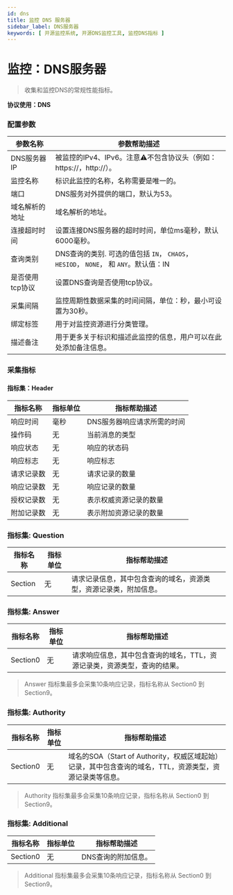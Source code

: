 ```yaml
---
id: dns
title: 监控 DNS 服务器
sidebar_label: DNS服务器
keywords: [ 开源监控系统, 开源DNS监控工具, 监控DNS指标 ]
---
```


# 监控：DNS服务器

> 收集和监控DNS的常规性能指标。

**协议使用：DNS**

### 配置参数

|   参数名称    |                              参数帮助描述                              |
|-----------|------------------------------------------------------------------|
| DNS服务器IP  | 被监控的IPv4、IPv6。注意⚠️不包含协议头（例如：https://，http://）。                   |
| 监控名称      | 标识此监控的名称，名称需要是唯一的。                                               |
| 端口        | DNS服务对外提供的端口，默认为53。                                              |
| 域名解析的地址   | 域名解析的地址。                                                         |
| 连接超时时间    | 设置连接DNS服务器的超时时间，单位ms毫秒，默认6000毫秒。                                 |
| 查询类别      | DNS查询的类别. 可选的值包括 `IN`， `CHAOS`， `HESIOD`， `NONE`， 和 `ANY`。默认值：IN |
| 是否使用tcp协议 | 设置DNS查询是否使用tcp协议。                                                |
| 采集间隔      | 监控周期性数据采集的时间间隔，单位：秒，最小可设置为30秒。                                   |
| 绑定标签      | 用于对监控资源进行分类管理。                                                   |
| 描述备注      | 用于更多关于标识和描述此监控的信息，用户可以在此处添加备注信息。                                 |

### 采集指标

#### 指标集：Header

| 指标名称  | 指标单位 |     指标帮助描述      |
|-------|------|-----------------|
| 响应时间  | 毫秒   | DNS服务器响应请求所需的时间 |
| 操作码   | 无    | 当前消息的类型         |
| 响应状态  | 无    | 响应的状态码          |
| 响应标志  | 无    | 响应标志            |
| 请求记录数 | 无    | 请求记录的数量         |
| 响应记录数 | 无    | 响应记录的数量         |
| 授权记录数 | 无    | 表示权威资源记录的数量     |
| 附加记录数 | 无    | 表示附加资源记录的数量     |

### 指标集: Question

|  指标名称   | 指标单位 |              指标帮助描述               |
|---------|------|-----------------------------------|
| Section | 无    | 请求记录信息，其中包含查询的域名，资源类型，资源记录类，附加信息。 |

### 指标集: Answer

|   指标名称   | 指标单位 |                 指标帮助描述                 |
|----------|------|----------------------------------------|
| Section0 | 无    | 请求响应信息，其中包含查询的域名，TTL，资源记录类，资源类型，查询的结果。 |

> Answer 指标集最多会采集10条响应记录，指标名称从 Section0 到 Section9。

### 指标集: Authority

|   指标名称   | 指标单位 |                              指标帮助描述                              |
|----------|------|------------------------------------------------------------------|
| Section0 | 无    | 域名的SOA（Start of Authority，权威区域起始）记录，其中包含查询的域名，TTL，资源类型，资源记录类等信息。 |

> Authority 指标集最多会采集10条响应记录，指标名称从 Section0 到 Section9。

### 指标集: Additional

|   指标名称   | 指标单位 |   指标帮助描述    |
|----------|------|-------------|
| Section0 | 无    | DNS查询的附加信息。 |

> Additional 指标集最多会采集10条响应记录，指标名称从 Section0 到 Section9。

